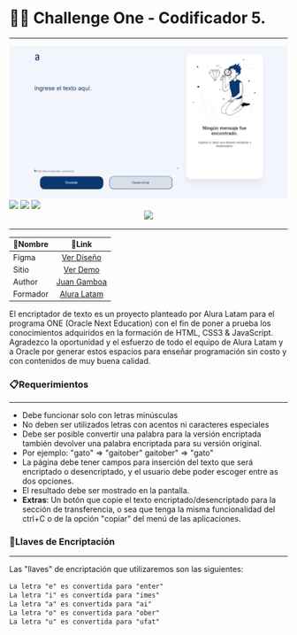 # 👨‍💻 Challenge One - Codificador 5.
---

<div>
	<img style="display:inline" src="https://raw.githubusercontent.com/sebassena/challengeonecodificador5/main/assets/demo.png" />
    <br />
	<img style="display:inline" src="https://img.shields.io/badge/JavaScript-323330?style=for-the-badge&logo=javascript&logoColor=F7DF1E" />
    <img style="display:inline" src="https://img.shields.io/badge/CSS3-1572B6?style=for-the-badge&logo=css3&logoColor=white" />
	<img style="display:inline" src="https://img.shields.io/badge/HTML5-E34F26?style=for-the-badge&logo=html5&logoColor=white" />
</div>

<div align="center">
    <img src="https://www.aluracursos.com/assets/img/challenges/oracle-one/logo_oracleAlura-es.1657102612.svg" />
</div>

---

<center>

| 📌Nombre       | 🔗Link           | 
| ------------- |:-------------:|
| Figma | [Ver Diseño](https://www.figma.com/file/trP3p5nEh7XUyB3n2bomjP/Alura-Challenge---Desaf%C3%ADo-1---L%C3%B3gica?node-id=0%3A1) |
| Sitio     | [Ver Demo](https://sebassena.github.io/challengeonecodificador5/) |
| Author      | [Juan Gamboa](https://juangamboa.co)     |  
| Formador | [Alura Latam](https://www.aluracursos.com/)      | 

</center>

El encriptador de texto es un proyecto planteado por Alura Latam para el programa ONE (Oracle Next Education) con el fin de poner a prueba los conocimientos adquiridos en la formación de HTML, CSS3 & JavaScript. Agradezco la oportunidad y el esfuerzo de todo el equipo de Alura Latam y a Oracle por generar estos espacios para enseñar programación sin costo y con contenidos de muy buena calidad.

### 📋Requerimientos
---
* Debe funcionar solo con letras minúsculas
* No deben ser utilizados letras con acentos ni caracteres especiales
* Debe ser posible convertir una palabra para la versión encriptada también devolver una palabra encriptada para su versión original.
* Por ejemplo:
"gato" => "gaitober"
gaitober" => "gato"
* La página debe tener campos para inserción del texto que será encriptado o desencriptado, y el usuario debe poder escoger entre as dos opciones.
* El resultado debe ser mostrado en la pantalla.
* **Extras**: Un botón que copie el texto encriptado/desencriptado para la sección de transferencia, o sea que tenga la misma funcionalidad del ctrl+C o de la opción "copiar" del menú de las aplicaciones.

### 🔐Llaves de Encriptación
---
Las "llaves" de encriptación que utilizaremos son las siguientes:

    La letra "e" es convertida para "enter"
    La letra "i" es convertida para "imes"
    La letra "a" es convertida para "ai"
    La letra "o" es convertida para "ober"
    La letra "u" es convertida para "ufat"